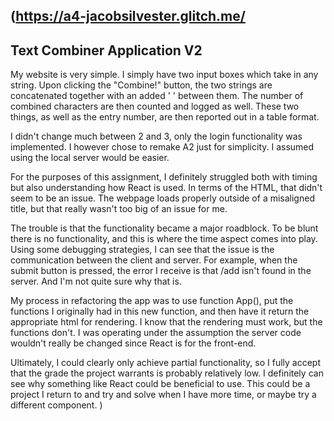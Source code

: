 (https://a4-jacobsilvester.glitch.me/
---

## Text Combiner Application V2
My website is very simple. I simply have two input boxes which take in any string. Upon clicking the "Combine!" button, the two strings are concatenated together with an added ' ' between them. The number of combined characters are then counted and logged as well. These two things, as well as the entry number, are then reported out in a table format.

I didn't change much between 2 and 3, only the login functionality was implemented. I however chose to remake A2 just for simplicity. I assumed using the local server would be easier.

For the purposes of this assignment, I definitely struggled both with timing but also understanding how React is used. In terms of the HTML, that didn't seem to be an issue. The webpage loads properly outside of a misaligned title, but that really wasn't too big of an issue for me. 

The trouble is that the functionality became a major roadblock. To be blunt there is no functionality, and this is where the time aspect comes into play. Using some debugging strategies, I can see that the issue is the communication between the client and server. For example, when the submit button is pressed, the error I receive is that /add isn't found in the server. And I'm not quite sure why that is.

My process in refactoring the app was to use function App(), put the functions I originally had in this new function, and then have it return the appropriate html for rendering. I know that the rendering must work, but the functions don't. I was operating under the assumption the server code wouldn't really be changed since React is for the front-end. 

Ultimately, I could clearly only achieve partial functionality, so I fully accept that the grade the project warrants is probably relatively low. I definitely can see why something like React could be beneficial to use. This could be a project I return to and try and solve when I have more time, or maybe try a different component.
)
